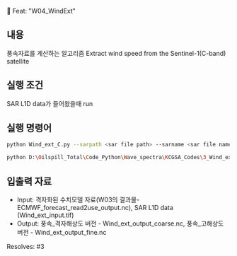 :tada: Feat: "W04_WindExt"

## 내용
풍속자료를 계산하는 알고리즘
Extract wind speed from the Sentinel-1(C-band) satellite

## 실행 조건
SAR L1D data가 들어왔을때 run

## 실행 명령어
```sh
python Wind_ext_C.py --sarpath <sar file path> --sarname <sar file name> --metapath <sar metadata path> --forepath <Model forecast path> --savepath <path to save results>

python D:\Oilspill_Total\Code_Python\Wave_spectra\KCGSA_Codes\3_Wind_ext_C.py -sp "D:/Extract_spectra/Sentinel1/Orb_Bnr_Cal_Spk_TC_LM" -sn "S1A_IW_GRDH_1SDV_20240410T094822_20240410T094851_053370_0678F1_5792_Orb_Cal_Spk_TC.tif" -mp "D:\Extract_spectra\Sentinel1" -f "D:/Extract_spectra/ECMWF_forecast_ready" -s "D:/Extract_spectra/SAR_corr" # 예시
```

## 입출력 자료
- Input: 격자화된 수치모델 자료(W03의 결과물-ECMWF_forecast_read2use_output.nc), SAR L1D data (Wind_ext_input.tif)
- Output: 풍속_격자해상도 버전 - Wind_ext_output_coarse.nc, 풍속_고해상도 버전 - Wind_ext_output_fine.nc


Resolves: #3
